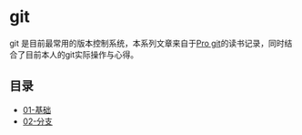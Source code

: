 # git

git 是目前最常用的版本控制系统，本系列文章来自于[Pro git](https://git-scm.com/book/zh/v2)的读书记录，同时结合了目前本人的git实际操作与心得。

## 目录

* [01-基础](./01-git基础.md)
* [02-分支](./02-分支.md)
